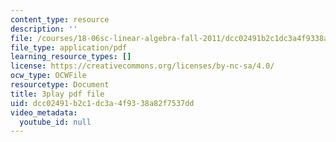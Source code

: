 ```yaml
---
content_type: resource
description: ''
file: /courses/18-06sc-linear-algebra-fall-2011/dcc02491b2c1dc3a4f9338a82f7537dd_nHlE7EgJFds.pdf
file_type: application/pdf
learning_resource_types: []
license: https://creativecommons.org/licenses/by-nc-sa/4.0/
ocw_type: OCWFile
resourcetype: Document
title: 3play pdf file
uid: dcc02491-b2c1-dc3a-4f93-38a82f7537dd
video_metadata:
  youtube_id: null
---
```

